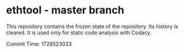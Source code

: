 # ethtool - master branch

This repository contains the frozen state of the repository.
Its history is cleared. It is used only for static code
analysis with Codacy.

Commit Time: 1728523033